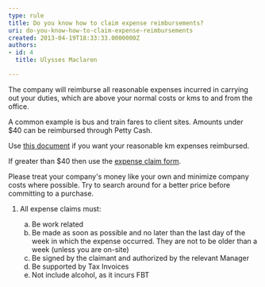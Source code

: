 ```yaml
---
type: rule
title: Do you know how to claim expense reimbursements?
uri: do-you-know-how-to-claim-expense-reimbursements
created: 2013-04-19T18:33:33.0000000Z
authors:
- id: 4
  title: Ulysses Maclaren

---
```




<span class='intro'> <p>The company will reimburse all reasonable expenses incurred in carrying out your duties, which are above your normal costs or kms to and from the office. </p><p>A common example is bus and train fares to client sites. Amounts under $40 can be reimbursed through Petty Cash.</p> </span>

<p> Use 
   <a href="http&#58;//www.ssw.com.au/ssw/StandardsInternal/Forms/ExpensesReimbursementKM.xlt">this document</a> if you want your reasonable km expenses reimbursed. </p><p> If greater than $40 then use the <a href="http&#58;//www.ssw.com.au/ssw/StandardsInternal/Forms/ExpensesReimbursement.xls">expense claim form</a>.</p><p> Please treat your company's money like your own and minimize company costs where possible. Try to search around for a better price before committing to a purchase. </p><ol><li>All expense claims must&#58;</li><ol style="list-style&#58;lower-alpha;"><li>Be work related</li><li>Be made as soon as possible and no later than the last day of the week in which the expense occurred. They are not to be older than a week (unless you are on-site)</li><li>Be signed by the claimant and authorized by the relevant Manager</li><li>Be supported by Tax Invoices</li><li>Not include alcohol, as it incurs FBT</li></ol></ol>


